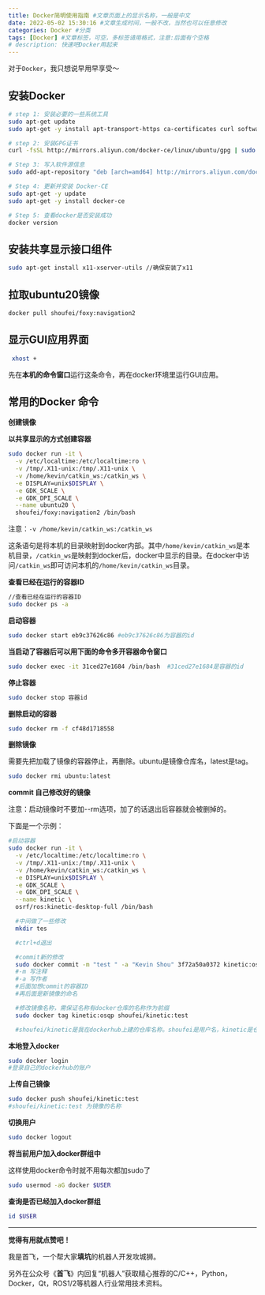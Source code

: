 ```yaml
---
title: Docker简明使用指南 #文章页面上的显示名称，一般是中文
date: 2022-05-02 15:30:16 #文章生成时间，一般不改，当然也可以任意修改
categories: Docker #分类
tags: [Docker] #文章标签，可空，多标签请用格式，注意:后面有个空格
# description: 快速吧Docker用起来
---
```


对于`Docker`，我只想说早用早享受～







## 安装Docker

```bash
# step 1: 安装必要的一些系统工具
sudo apt-get update
sudo apt-get -y install apt-transport-https ca-certificates curl software-properties-common

# step 2: 安装GPG证书
curl -fsSL http://mirrors.aliyun.com/docker-ce/linux/ubuntu/gpg | sudo apt-key add -

# Step 3: 写入软件源信息
sudo add-apt-repository "deb [arch=amd64] http://mirrors.aliyun.com/docker-ce/linux/ubuntu $(lsb_release -cs) stable"

# Step 4: 更新并安装 Docker-CE
sudo apt-get -y update
sudo apt-get -y install docker-ce

# Step 5: 查看docker是否安装成功
docker version
```

<!--more-->

## 安装共享显示接口组件

```Bash
sudo apt-get install x11-xserver-utils //确保安装了x11
```



## 拉取ubuntu20镜像

```bash
docker pull shoufei/foxy:navigation2
```



## 显示GUI应用界面

```bash
 xhost +
```

先在**本机的命令窗口**运行这条命令，再在docker环境里运行GUI应用。



## 常用的Docker 命令
**创建镜像**

**以共享显示的方式创建容器**

```bash
sudo docker run -it \
  -v /etc/localtime:/etc/localtime:ro \
  -v /tmp/.X11-unix:/tmp/.X11-unix \
  -v /home/kevin/catkin_ws:/catkin_ws \
  -e DISPLAY=unix$DISPLAY \
  -e GDK_SCALE \
  -e GDK_DPI_SCALE \
  --name ubuntu20 \
  shoufei/foxy:navigation2 /bin/bash
```

注意：`-v /home/kevin/catkin_ws:/catkin_ws`

这条语句是将本机的目录映射到docker内部。其中`/home/kevin/catkin_ws`是本机目录，`/catkin_ws`是映射到docker后，docker中显示的目录。在docker中访问`/catkin_ws`即可访问本机的`/home/kevin/catkin_ws`目录。

**查看已经在运行的容器ID**

```bash
//查看已经在运行的容器ID
sudo docker ps -a
```

**启动容器**

```bash
sudo docker start eb9c37626c86 #eb9c37626c86为容器的id
```



**当启动了容器后可以用下面的命令多开容器命令窗口**

```bash
sudo docker exec -it 31ced27e1684 /bin/bash  #31ced27e1684是容器的id
```



**停止容器**

```bash
sudo docker stop 容器id
```

**删除启动的容器**

```bash
sudo docker rm -f cf48d1718558
```

**删除镜像**

需要先把加载了镜像的容器停止，再删除。ubuntu是镜像仓库名，latest是tag。

```bash
sudo docker rmi ubuntu:latest
```



**commit 自己修改好的镜像**

注意：启动镜像时不要加--rm选项，加了的话退出后容器就会被删掉的。 

下面是一个示例： 

```bash
#启动容器
sudo docker run -it \
  -v /etc/localtime:/etc/localtime:ro \
  -v /tmp/.X11-unix:/tmp/.X11-unix \
  -v /home/kevin/catkin_ws:/catkin_ws \
  -e DISPLAY=unix$DISPLAY \
  -e GDK_SCALE \
  -e GDK_DPI_SCALE \
  --name kinetic \
  osrf/ros:kinetic-desktop-full /bin/bash

  #中间做了一些修改
  mkdir tes

  #ctrl+d退出

  #commit新的修改
  sudo docker commit -m "test " -a "Kevin Shou" 3f72a50a0372 kinetic:osqp
  #-m 写注释
  #-a 写作者
  #后面加想commit的容器ID
  #再后面是新镜像的命名

  #修改镜像名称，需保证名称有docker仓库的名称作为前缀
  sudo docker tag kinetic:osqp shoufei/kinetic:test

  #shoufei/kinetic是我在dockerhub上建的仓库名称。shoufei是用户名，kinetic是仓库名，test是仓库里的tag，用于区分不同的提交（commit）。
```



**本地登入docker**

```bash
sudo docker login
#登录自己的dockerhub的账户
```

**上传自己镜像**

```Bash
sudo docker push shoufei/kinetic:test
#shoufei/kinetic:test 为镜像的名称
```

**切换用户**

```Bash
sudo docker logout
```

**将当前用户加入docker群组中**

这样使用docker命令时就不用每次都加sudo了

```Bash
sudo usermod -aG docker $USER
```

**查询是否已经加入docker群组**

```Bash
id $USER
```



---

**觉得有用就点赞吧！**

我是首飞，一个帮大家**填坑**的机器人开发攻城狮。

另外在公众号《**首飞**》内回复“机器人”获取精心推荐的C/C++，Python，Docker，Qt，ROS1/2等机器人行业常用技术资料。
